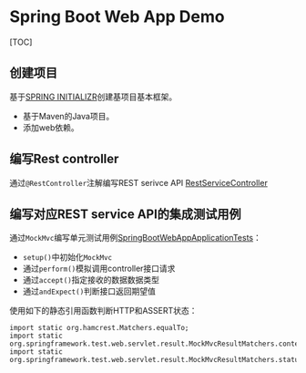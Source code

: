 # Spring Boot Web App Demo

[TOC]

## 创建项目
基于[SPRING INITIALIZR](http://start.spring.io/)创建基项目基本框架。
- 基于Maven的Java项目。
- 添加web依赖。

## 编写Rest controller
通过`@RestController`注解编写REST serivce API [RestServiceController](src/main/java/com/superman/springBootWebApp/RestServiceController.java)

## 编写对应REST service API的集成测试用例
通过`MockMvc`编写单元测试用例[SpringBootWebAppApplicationTests](src/test/java/com/superman/springBootWebApp/SpringBootWebAppApplicationTests.java)：
- `setup()`中初始化`MockMvc`
- 通过`perform()`模拟调用controller接口请求
- 通过`accept()`指定接收的数据数据类型
- 通过`andExpect()`判断接口返回期望值

使用如下的静态引用函数判断HTTP和ASSERT状态：
```
import static org.hamcrest.Matchers.equalTo;
import static org.springframework.test.web.servlet.result.MockMvcResultMatchers.content;
import static org.springframework.test.web.servlet.result.MockMvcResultMatchers.status;
```